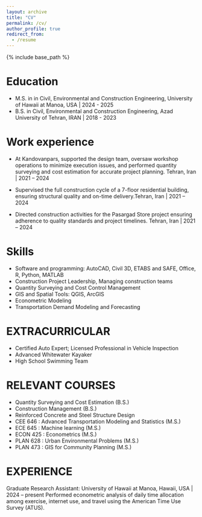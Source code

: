 ```yaml
---
layout: archive
title: "CV"
permalink: /cv/
author_profile: true
redirect_from:
  - /resume
---
```


{% include base_path %}

Education
======
* M.S. in in Civil, Environmental and Construction Engineering, University of Hawaii at Manoa, USA | 2024 - 2025
* B.S. in Civil, Environmental and Construction Engineering, Azad University of Tehran, IRAN | 2018 - 2023

Work experience
======
*	At Kandovanpars, supported the design team, oversaw workshop operations to minimize execution issues, and performed quantity surveying and cost estimation for accurate project planning. Tehran, Iran | 2021 – 2024

* Supervised the full construction cycle of a 7-floor residential building, ensuring structural quality and on-time delivery.Tehran, Iran | 2021 – 2024

*	Directed construction activities for the Pasargad Store project ensuring adherence to quality standards and project timelines. Tehran, Iran | 2021 – 2024
  
Skills
======
*	Software and programming: AutoCAD, Civil 3D, ETABS and SAFE, Office, R, Python, MATLAB
*	Construction Project Leadership, Managing construction teams
*	Quantity Surveying and Cost Control Management 
*	GIS and Spatial Tools: QGIS, ArcGIS
*	Econometric Modeling 
*	Transportation Demand Modeling and Forecasting


EXTRACURRICULAR
======
*	Certified Auto Expert; Licensed Professional in Vehicle Inspection
*	Advanced Whitewater Kayaker
*	High School Swimming Team

RELEVANT COURSES
======
*	Quantity Surveying and Cost Estimation (B.S.)
*	Construction Management (B.S.)
*	Reinforced Concrete and Steel Structure Design
*	CEE 646 : Advanced Transportation Modeling and Statistics (M.S.)
*	ECE 645 : Machine learning (M.S.)
*	ECON 425 : Econometrics (M.S.)
*	PLAN 628 : Urban Environmental Problems (M.S.)
*	PLAN 473 : GIS for Community Planning (M.S.)

  
EXPERIENCE
======
Graduate Research Assistant:
University of Hawaii at Manoa, Hawaii, USA | 2024 – present
Performed econometric analysis of daily time allocation among exercise, internet use, and travel using the American Time Use Survey (ATUS).

  

